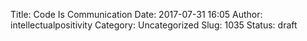 Title: Code Is Communication
Date: 2017-07-31 16:05
Author: intellectualpositivity
Category: Uncategorized
Slug: 1035
Status: draft


